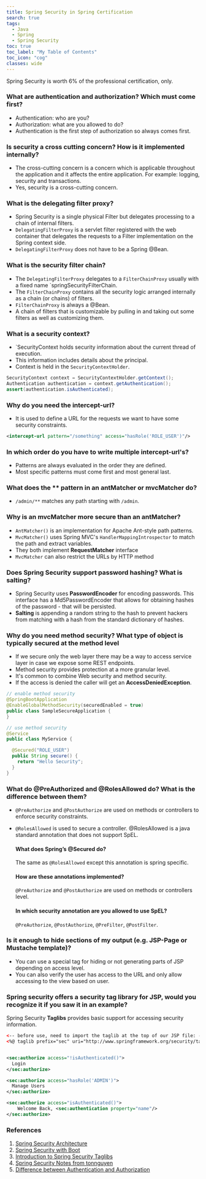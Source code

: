 ```yaml
---
title: Spring Security in Spring Certification
search: true
tags: 
  - Java
  - Spring
  - Spring Security
toc: true
toc_label: "My Table of Contents"
toc_icon: "cog"
classes: wide
---
```


Spring Security is worth 6% of the professional certification, only.

### What are authentication and authorization? Which must come first?  
 - Authentication: who are you?
 - Authorization: what are you allowed to do?
 - Authentication is the first step of authorization so always comes first.	

### Is security a cross cutting concern? How is it implemented internally?  
- The cross-cutting concern is a concern which is applicable throughout the application and it affects the entire application. For example: logging, security and transactions.
- Yes, security is a cross-cutting concern.

### What is the delegating filter proxy?

- Spring Security is a single physical Filter but delegates processing to a chain of internal filters.
- `DelegatingFilterProxy` is a servlet filter registered with the web container that delegates the requests to a Filter implementation on the Spring context side.
- `DelegatingFilterProxy` does not have to be a Spring @Bean.

### What is the security filter chain?

- The `DelegatingFilterProxy` delegates to a `FilterChainProxy` usually with a fixed name  `springSecurityFilterChain.
-  The `FilterChainProxy` contains all the security logic arranged internally as a chain (or chains) of filters. 
-  `FilterChainProxy` is always a @Bean.
-  A chain of filters that is customizable by pulling in and taking out some filters as well as customizing them.

### What is a security context?

- `SecurityContext holds security information about the current thread of execution. 
- This information includes details about the principal. 
- Context is held in the `SecurityContextHolder`.

```java
SecurityContext context = SecurityContextHolder.getContext();
Authentication authentication = context.getAuthentication();
assert(authentication.isAuthenticated);
```

### Why do you need the intercept-url?
- It is used to define a URL for the requests we want to have some security constraints.

```xml
<intercept-url pattern="/something" access="hasRole('ROLE_USER')"/>
```

### In which order do you have to write multiple intercept-url's?

- Patterns are always evaluated in the order they are defined. 
- Most specific patterns must come first and most general last.

### What does the ** pattern in an antMatcher or mvcMatcher do?

- `/admin/**` matches any path starting with `/admin`.

### Why is an mvcMatcher more secure than an antMatcher?

- `AntMatcher()` is an implementation for Apache Ant-style path patterns. 
- `MvcMatcher()` uses Spring MVC's `HandlerMappingIntrospector` to match the path and extract variables.
- They both implement **RequestMatcher** interface
- `MvcMatcher` can also restrict the URLs by HTTP method

### Does Spring Security support password hashing? What is salting?

- Spring Security uses **PasswordEncoder** for encoding passwords. This interface has a Md5PasswordEncoder that allows for obtaining hashes of the password - that will be persisted.
- **Salting** is appending a  random string to the hash to prevent hackers from matching with a hash from the standard dictionary of hashes.

### Why do you need method security? What type of object is typically secured at the method level

- If we secure only the web layer there may be a way to access service layer in case we expose some REST endpoints. 
- Method security provides protection at a more granular level.
- It's common to combine Web security and method security. 
- If the access is denied the caller will get an **AccessDeniedException**.

```java
// enable method security
@SpringBootApplication
@EnableGlobalMethodSecurity(securedEnabled = true)
public class SampleSecureApplication {
}

// use method security
@Service
public class MyService {

  @Secured("ROLE_USER")
  public String secure() {
    return "Hello Security";
  }
}
```

### What do @PreAuthorized and @RolesAllowed do? What is the difference between them?

- `@PreAuthorize` and `@PostAuthorize` are used on methods or controllers to enforce security constraints. 
- `@RolesAllowed` is used to secure a controller. @RolesAllowed is a java standard annotation that does not support SpEL. 

  #### What does Spring’s @Secured do?
    The same as `@RolesAllowed` except this annotation is spring specific.

  #### How are these annotations implemented?
    `@PreAuthorize` and `@PostAuthorize` are used on methods or controllers level.

  #### In which security annotation are you allowed to use SpEL?
    `@PreAuthorize`, `@PostAuthorize`, `@PreFilter`, `@PostFilter`.

### Is it enough to hide sections of my output (e.g. JSP-Page or Mustache template)?  
- You can use a special tag for hiding or not generating parts of JSP depending on access level. 
- You can also verify the user has access to the URL and only allow accessing to the view based on user.

### Spring security offers a security tag library for JSP, would you recognize it if you saw it in an example?

Spring Security **Taglibs** provides basic support for accessing security information.

```xml
<-- before use, need to import the taglib at the top of our JSP file: -->
<%@ taglib prefix="sec" uri="http://www.springframework.org/security/tags" %>


<sec:authorize access="!isAuthenticated()">
  Login
</sec:authorize>

<sec:authorize access="hasRole('ADMIN')">
  Manage Users
</sec:authorize>

<sec:authorize access="isAuthenticated()">
    Welcome Back, <sec:authentication property="name"/>
</sec:authorize>
```



### References
1. [Spring Security Architecture](https://spring.io/guides/topicals/spring-security-architecture)
2. [Spring Security with Boot](https://docs.spring.io/spring-security/site/docs/current/guides/html5/helloworld-boot.html)
3. [Introduction to Spring Security Taglibs](https://www.baeldung.com/spring-security-taglibs)
4. [Spring Security Notes from tonnguyen](https://quizlet.com/304129018/security-flash-cards/)
5. [Difference between Authentication and Authorization](http://www.differencebetween.net/technology/difference-between-authentication-and-authorization/)

